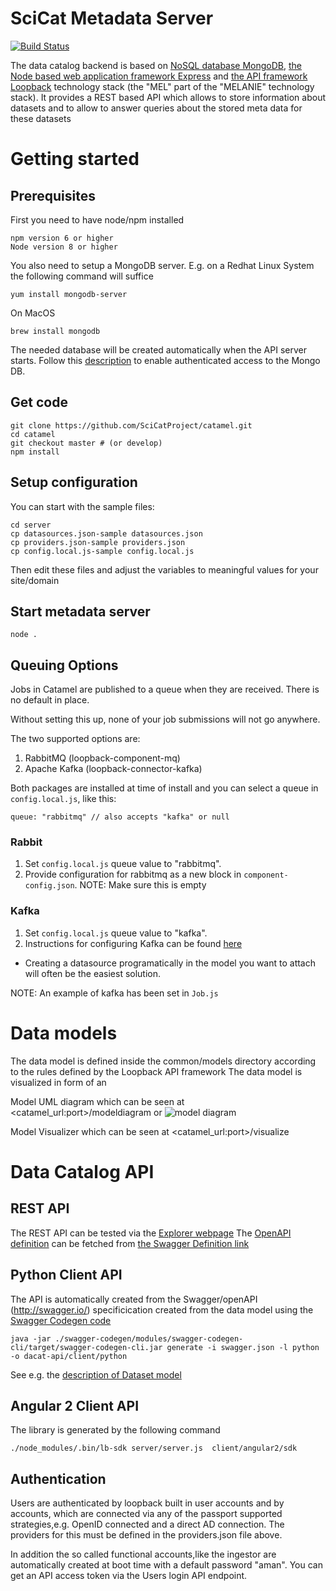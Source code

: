 # SciCat Metadata Server
[![Build Status](https://travis-ci.org/SciCatProject/catamel.svg?branch=develop)](https://travis-ci.org/SciCatProject/catamel)

The data catalog backend is based on [NoSQL database MongoDB](https://www.mongodb.com/), [the Node based web application framework Express](http://expressjs.com/) and [the API framework Loopback](http://loopback.io/) technology stack (the "MEL" part of the "MELANIE" technology stack). It provides a REST based API which allows to store information about datasets and to allow to answer queries about the stored meta data for these datasets

# Getting started

## Prerequisites

First you need to have node/npm installed

```
npm version 6 or higher
Node version 8 or higher
```
You also need to setup a MongoDB server. E.g. on a Redhat Linux System the following command will suffice

```
yum install mongodb-server
```

On MacOS 
```
brew install mongodb
```


The needed database will be created automatically when the API server starts. Follow this [description](https://docs.mongodb.com/manual/tutorial/enable-authentication/) to enable authenticated access to the Mongo DB.

## Get code
```
git clone https://github.com/SciCatProject/catamel.git
cd catamel
git checkout master # (or develop)
npm install
```

## Setup configuration
You can start with the sample files:

```
cd server
cp datasources.json-sample datasources.json
cp providers.json-sample providers.json
cp config.local.js-sample config.local.js
```

Then edit these files and adjust the variables to meaningful values for your site/domain


## Start metadata server
```
node .
```

## Queuing Options

Jobs in Catamel are published to a queue when they are received. There is no default in place.

Without setting this up, none of your job submissions will not go anywhere.

The two supported options are:
1. RabbitMQ (loopback-component-mq)
2. Apache Kafka (loopback-connector-kafka)

Both packages are installed at time of install and you can select a queue in `config.local.js`, like this:

`queue: "rabbitmq" // also accepts "kafka" or null`


### Rabbit

1. Set `config.local.js` queue value to "rabbitmq".
2. Provide configuration for rabbitmq as a new block in `component-config.json`. NOTE: Make sure this is empty

### Kafka

1. Set `config.local.js` queue value to "kafka".
2. Instructions for configuring Kafka can be found [here](https://www.npmjs.com/package/loopback-connector-kafka)

* Creating a datasource programatically in the model you want to attach will often be the easiest solution.

NOTE: An example of kafka has been set in `Job.js`

# Data models

The data model is defined inside the common/models directory according to the rules defined by the Loopback API framework
The data model is visualized in form of an

Model UML diagram which can be seen at <catamel_url:port>/modeldiagram or
![model diagram](https://github.com/SciCatProject/catamel/blob/develop/CI/ESS/scicatmodeldiagram.png)

Model Visualizer which can be seen at <catamel_url:port>/visualize 

# Data Catalog API

## REST API

The REST API can be tested via the [Explorer webpage](http://localhost:3000/explorer)
The [OpenAPI definition](https://www.openapis.org/) can be fetched from  [the Swagger Definition link](http://localhost:3000/explorer/swagger.json)

## Python Client API
The API is automatically created from the Swagger/openAPI (http://swagger.io/) specificication created from the data model using the [Swagger Codegen code](https://github.com/swagger-api/swagger-codegen)

```
java -jar ./swagger-codegen/modules/swagger-codegen-cli/target/swagger-codegen-cli.jar generate -i swagger.json -l python -o dacat-api/client/python
```

See e.g. the [description of Dataset model](https://gitlab.psi.ch/MELANIE/catamel/blob/master/client/python/docs/Dataset.md)

## Angular 2 Client API
The library is generated by the following command
```
./node_modules/.bin/lb-sdk server/server.js  client/angular2/sdk
```

## Authentication
Users are authenticated by loopback built in user accounts and by accounts, which are connected via any of the passport supported strategies,e.g. OpenID connected and a direct AD connection. The providers for this must be defined in the providers.json file above.

In addition the so called functional accounts,like the ingestor are automatically created at boot time with a default password "aman". You can get an API access token via the Users login API endpoint.

